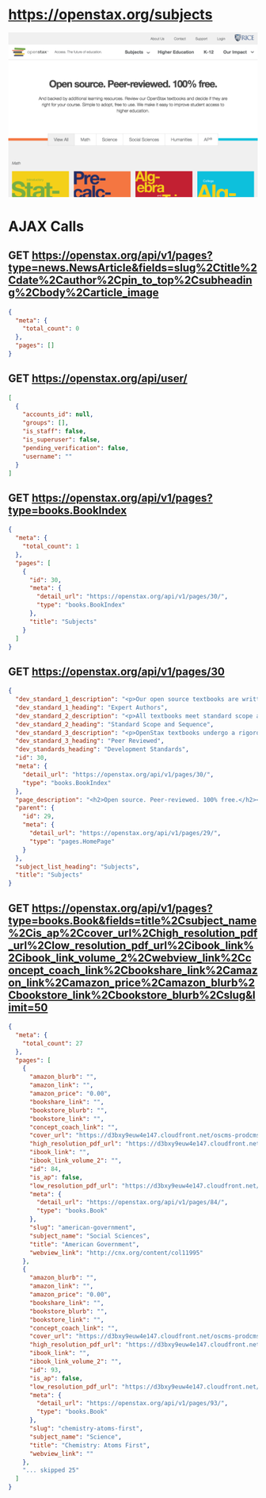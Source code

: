 # https://openstax.org/subjects

![image](./screenshots/openstax.org_subjects.png)

# AJAX Calls

## GET https://openstax.org/api/v1/pages?type=news.NewsArticle&fields=slug%2Ctitle%2Cdate%2Cauthor%2Cpin_to_top%2Csubheading%2Cbody%2Carticle_image

```json
{
  "meta": {
    "total_count": 0
  },
  "pages": []
}
```

## GET https://openstax.org/api/user/

```json
[
  {
    "accounts_id": null,
    "groups": [],
    "is_staff": false,
    "is_superuser": false,
    "pending_verification": false,
    "username": ""
  }
]
```

## GET https://openstax.org/api/v1/pages?type=books.BookIndex

```json
{
  "meta": {
    "total_count": 1
  },
  "pages": [
    {
      "id": 30,
      "meta": {
        "detail_url": "https://openstax.org/api/v1/pages/30/",
        "type": "books.BookIndex"
      },
      "title": "Subjects"
    }
  ]
}
```

## GET https://openstax.org/api/v1/pages/30

```json
{
  "dev_standard_1_description": "<p>Our open source textbooks are written by professional content developers who are experts in their fields.<br/></p>",
  "dev_standard_1_heading": "Expert Authors",
  "dev_standard_2_description": "<p>All textbooks meet standard scope and sequence requirements, making them seamlessly adaptable into existing courses.</p>",
  "dev_standard_2_heading": "Standard Scope and Sequence",
  "dev_standard_3_description": "<p>OpenStax textbooks undergo a rigorous peer review process. You can view the list of contributors when you click on each book.</p>",
  "dev_standard_3_heading": "Peer Reviewed",
  "dev_standards_heading": "Development Standards",
  "id": 30,
  "meta": {
    "detail_url": "https://openstax.org/api/v1/pages/30/",
    "type": "books.BookIndex"
  },
  "page_description": "<h2>Open source. Peer-reviewed. 100% free.</h2><p>And backed by additional learning resources. Review our OpenStax textbooks and decide if they are ri ... 122 more",
  "parent": {
    "id": 29,
    "meta": {
      "detail_url": "https://openstax.org/api/v1/pages/29/",
      "type": "pages.HomePage"
    }
  },
  "subject_list_heading": "Subjects",
  "title": "Subjects"
}
```

## GET https://openstax.org/api/v1/pages?type=books.Book&fields=title%2Csubject_name%2Cis_ap%2Ccover_url%2Chigh_resolution_pdf_url%2Clow_resolution_pdf_url%2Cibook_link%2Cibook_link_volume_2%2Cwebview_link%2Cconcept_coach_link%2Cbookshare_link%2Camazon_link%2Camazon_price%2Camazon_blurb%2Cbookstore_link%2Cbookstore_blurb%2Cslug&limit=50

```json
{
  "meta": {
    "total_count": 27
  },
  "pages": [
    {
      "amazon_blurb": "",
      "amazon_link": "",
      "amazon_price": "0.00",
      "bookshare_link": "",
      "bookstore_blurb": "",
      "bookstore_link": "",
      "concept_coach_link": "",
      "cover_url": "https://d3bxy9euw4e147.cloudfront.net/oscms-prodcms/media/documents/american_government.svg",
      "high_resolution_pdf_url": "https://d3bxy9euw4e147.cloudfront.net/oscms-prodcms/media/documents/American_Government-OP.pdf",
      "ibook_link": "",
      "ibook_link_volume_2": "",
      "id": 84,
      "is_ap": false,
      "low_resolution_pdf_url": "https://d3bxy9euw4e147.cloudfront.net/oscms-prodcms/media/documents/American_Government-LR.pdf",
      "meta": {
        "detail_url": "https://openstax.org/api/v1/pages/84/",
        "type": "books.Book"
      },
      "slug": "american-government",
      "subject_name": "Social Sciences",
      "title": "American Government",
      "webview_link": "http://cnx.org/content/col11995"
    },
    {
      "amazon_blurb": "",
      "amazon_link": "",
      "amazon_price": "0.00",
      "bookshare_link": "",
      "bookstore_blurb": "",
      "bookstore_link": "",
      "concept_coach_link": "",
      "cover_url": "https://d3bxy9euw4e147.cloudfront.net/oscms-prodcms/media/documents/Chmistry-Atoms-First.svg",
      "high_resolution_pdf_url": "https://d3bxy9euw4e147.cloudfront.net/oscms-prodcms/media/documents/col12012-1.6-OP.pdf",
      "ibook_link": "",
      "ibook_link_volume_2": "",
      "id": 93,
      "is_ap": false,
      "low_resolution_pdf_url": "https://d3bxy9euw4e147.cloudfront.net/oscms-prodcms/media/documents/col12012-1.6-LR.pdf",
      "meta": {
        "detail_url": "https://openstax.org/api/v1/pages/93/",
        "type": "books.Book"
      },
      "slug": "chemistry-atoms-first",
      "subject_name": "Science",
      "title": "Chemistry: Atoms First",
      "webview_link": ""
    },
    "... skipped 25"
  ]
}
```


